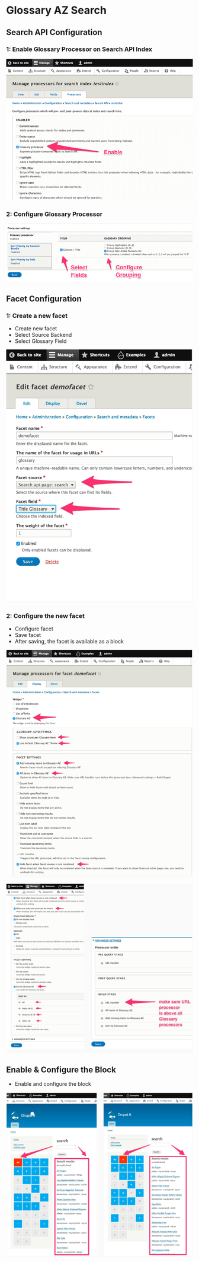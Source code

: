 # Glossary AZ Search

## Search API Configuration

### 1: Enable Glossary Processor on Search API Index
![enable](images/1.png)

### 2: Configure Glossary Processor
![configure](images/2.png)

## Facet Configuration

### 1: Create a new facet
* Create new facet
* Select Source Backend
* Select Glossary Field

![create-facet](images/4.png)


### 2: Configure the new facet
* Configure facet
* Save facet
* After saving, the facet is available as a block

![configure-facet](images/5.png)

![configure-facet2](images/6.png)


## Enable & Configure the Block
* Enable and configure the block

![configure-block](images/7.png)

